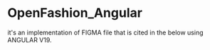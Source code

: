 # OpenFashion_Angular
it's an implementation of FIGMA file that is cited in the below using ANGULAR V19.

